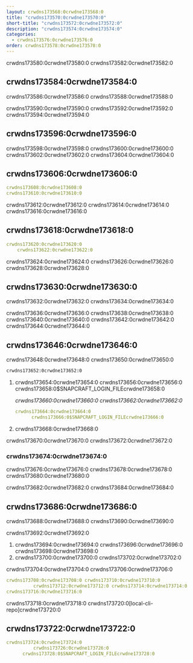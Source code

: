 ```yaml
---
layout: crwdns173568:0crwdne173568:0
title: "crwdns173570:0crwdne173570:0"
short-title: "crwdns173572:0crwdne173572:0"
description: "crwdns173574:0crwdne173574:0"
categories:
  - crwdns173576:0crwdne173576:0
order: crwdns173578:0crwdne173578:0
---
```


crwdns173580:0crwdne173580:0 crwdns173582:0crwdne173582:0

## crwdns173584:0crwdne173584:0

crwdns173586:0crwdne173586:0 crwdns173588:0crwdne173588:0

crwdns173590:0crwdne173590:0 crwdns173592:0crwdne173592:0 crwdns173594:0crwdne173594:0

## crwdns173596:0crwdne173596:0

crwdns173598:0crwdne173598:0 crwdns173600:0crwdne173600:0 crwdns173602:0crwdne173602:0 crwdns173604:0crwdne173604:0

## crwdns173606:0crwdne173606:0

```yaml
crwdns173608:0crwdne173608:0
crwdns173610:0crwdne173610:0
```

crwdns173612:0crwdne173612:0 crwdns173614:0crwdne173614:0 crwdns173616:0crwdne173616:0

## crwdns173618:0crwdne173618:0

```yaml
crwdns173620:0crwdne173620:0
    crwdns173622:0crwdne173622:0
```

crwdns173624:0crwdne173624:0 crwdns173626:0crwdne173626:0 crwdns173628:0crwdne173628:0

## crwdns173630:0crwdne173630:0

crwdns173632:0crwdne173632:0 crwdns173634:0crwdne173634:0

crwdns173636:0crwdne173636:0 crwdns173638:0crwdne173638:0 crwdns173640:0crwdne173640:0 crwdns173642:0crwdne173642:0 crwdns173644:0crwdne173644:0

## crwdns173646:0crwdne173646:0

crwdns173648:0crwdne173648:0 crwdns173650:0crwdne173650:0

```Bash
crwdns173652:0crwdne173652:0
```

1. crwdns173654:0crwdne173654:0 crwdns173656:0crwdne173656:0 crwdns173658:0$SNAPCRAFT_LOGIN_FILEcrwdne173658:0
    
    *crwdns173660:0crwdne173660:0 crwdns173662:0crwdne173662:0*
    
    ```yaml
    crwdns173664:0crwdne173664:0
          crwdns173666:0$SNAPCRAFT_LOGIN_FILEcrwdne173666:0
    ```

2. crwdns173668:0crwdne173668:0

crwdns173670:0crwdne173670:0 crwdns173672:0crwdne173672:0

### crwdns173674:0crwdne173674:0

crwdns173676:0crwdne173676:0 crwdns173678:0crwdne173678:0 crwdns173680:0crwdne173680:0

crwdns173682:0crwdne173682:0 crwdns173684:0crwdne173684:0

## crwdns173686:0crwdne173686:0

crwdns173688:0crwdne173688:0 crwdns173690:0crwdne173690:0

crwdns173692:0crwdne173692:0

1. crwdns173694:0crwdne173694:0 crwdns173696:0crwdne173696:0 crwdns173698:0crwdne173698:0
2. crwdns173700:0crwdne173700:0 crwdns173702:0crwdne173702:0

crwdns173704:0crwdne173704:0 crwdns173706:0crwdne173706:0

```yaml
crwdns173708:0crwdne173708:0 crwdns173710:0crwdne173710:0
          crwdns173712:0crwdne173712:0 crwdns173714:0crwdne173714:0
crwdns173716:0crwdne173716:0
```

crwdns173718:0crwdne173718:0 crwdns173720:0[local-cli-repo]crwdne173720:0

## crwdns173722:0crwdne173722:0

```yaml
crwdns173724:0crwdne173724:0
          crwdns173726:0crwdne173726:0
      crwdns173728:0$SNAPCRAFT_LOGIN_FILEcrwdne173728:0
```